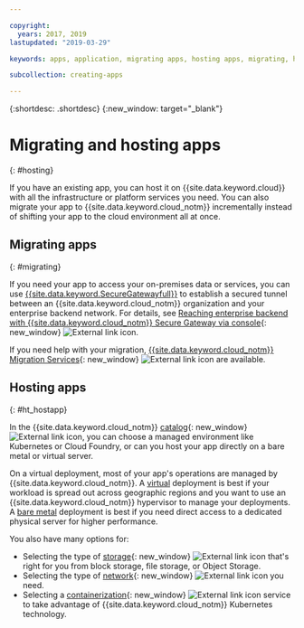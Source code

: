 ```yaml
---

copyright:
  years: 2017, 2019
lastupdated: "2019-03-29"

keywords: apps, application, migrating apps, hosting apps, migrating, hosting, migration

subcollection: creating-apps

---
```


{:shortdesc: .shortdesc}
{:new_window: target="_blank"}

# Migrating and hosting apps
{: #hosting}

If you have an existing app, you can host it on {{site.data.keyword.cloud}} with all the infrastructure or platform services you need. You can also migrate your app to {{site.data.keyword.cloud_notm}} incrementally instead of shifting your app to the cloud environment all at once.

## Migrating apps
{: #migrating}

If you need your app to access your on-premises data or services, you can use [{{site.data.keyword.SecureGatewayfull}}](/docs/services/SecureGateway?topic=securegateway-getting-started-with-sg#getting-started-with-sg) to establish a secured tunnel between an {{site.data.keyword.cloud_notm}} organization and your enterprise backend network. For details, see [Reaching enterprise backend with {{site.data.keyword.cloud_notm}} Secure Gateway via console](https://developer.ibm.com/bluemix/2015/04/01/reaching-enterprise-backend-bluemix-secure-gateway/){: new_window} ![External link icon](../icons/launch-glyph.svg "External link icon").

If you need help with your migration, [{{site.data.keyword.cloud_notm}} Migration Services](https://www.ibm.com/cloud/migration-services){: new_window} ![External link icon](../icons/launch-glyph.svg "External link icon") are available.

## Hosting apps
{: #ht_hostapp}

In the {{site.data.keyword.cloud_notm}} [catalog](https://{DomainName}/catalog/?taxonomyNavigation=apps){: new_window} ![External link icon](../icons/launch-glyph.svg "External link icon"), you can choose a managed environment like Kubernetes or Cloud Foundry, or can you host your app directly on a bare metal or virtual server.

On a virtual deployment, most of your app's operations are managed by {{site.data.keyword.cloud_notm}}. A [virtual](/docs/vsi?topic=virtual-servers-about-virtual-servers#about-virtual-servers) deployment is best if your workload is spread out across geographic regions and you want to use an {{site.data.keyword.cloud_notm}} hypervisor to manage your deployments. A [bare metal](/docs/bare-metal?topic=bare-metal-bm-getting-started#getting-started) deployment is best if you need direct access to a dedicated physical server for higher performance.

You also have many options for:
* Selecting the type of [storage](https://{DomainName}/catalog/?taxonomyNavigation=apps&category=slstorage){: new_window} ![External link icon](../icons/launch-glyph.svg "External link icon") that's right for you from block storage, file storage, or Object Storage.
* Selecting the type of [network](https://{DomainName}/catalog/?taxonomyNavigation=apps&category=slnetwork){: new_window} ![External link icon](../icons/launch-glyph.svg "External link icon") you need.
* Selecting a [containerization](https://{DomainName}/catalog/?taxonomyNavigation=apps&category=containers){: new_window} ![External link icon](../icons/launch-glyph.svg "External link icon") service to take advantage of {{site.data.keyword.cloud_notm}} Kubernetes technology.
